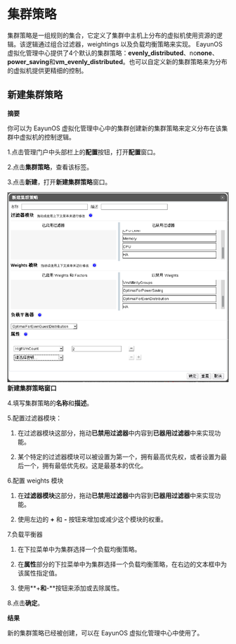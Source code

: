 # 集群策略

集群策略是一组规则的集合，它定义了集群中主机上分布的虚拟机使用资源的逻辑。该逻辑通过组合过滤器，weightings  以及负载均衡策略来实现。  EayunOS  虚拟化管理中心提供了4个默认的集群策略：**evenly_distributed**、no**none**、**power_saving**和**vm_evenly_distributed**。也可以自定义新的集群策略来为分布的虚拟机提供更精细的控制。

## 新建集群策略

**摘要**

你可以为  EayunOS  虚拟化管理中心中的集群创建新的集群策略来定义分布在该集群中虚拟机的控制逻辑。

1.点击管理门户中头部栏上的**配置**按钮，打开**配置**窗口。

2.点击**集群策略**，查看该标签。

3.点击**新建**，打开**新建集群策略**窗口。

![新建集群策略窗口](../images/New-Cluster-Policies.png)
**新建集群策略窗口**

4.填写集群策略的**名称**和**描述**。

5.配置过滤器模块：

  1. 在过滤器模块这部分，拖动**已禁用过滤器**中内容到**已器用过滤器**中来实现功能。

  2. 某个特定的过滤器模块可以被设置为第一个，拥有最高优先权，或者设置为最后一个，拥有最低优先权。这是最基本的优化。

6.配置 weights 模块

 1. 在**过滤器模块**这部分，拖动**已禁用过滤器**中内容到**已器用过滤器**中来实现功能。

 2. 使用左边的 **+** 和 **-** 按钮来增加或减少这个模块的权重。

7.负载平衡器

 1. 在下拉菜单中为集群选择一个负载均衡策略。

 2. 在**属性**部分的下拉菜单中为集群选择一个负载均衡策略，在右边的文本框中为该属性指定值。

 3. 使用**+**和**-**按钮来添加或去除属性。

8.点击**确定**。

**结果**

新的集群策略已经被创建，可以在 EayunOS 虚拟化管理中心中使用了。
